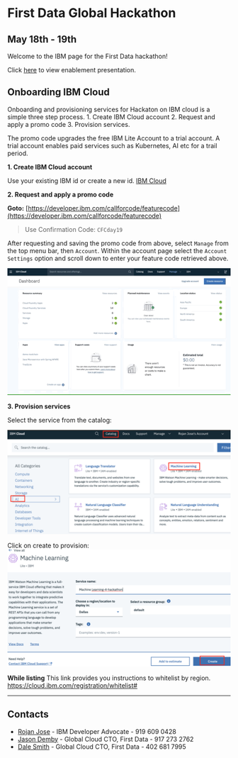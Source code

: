 
# First Data Global Hackathon 
## May 18th - 19th

Welcome to the IBM page for the First Data hackathon!

Click [here](attach/IBM-FirstDataHackathonPresentation.pdf) to view  enablement presentation. 

## Onboarding IBM Cloud

Onboarding and provisioning services for Hackaton on IBM cloud is a simple three step process. 1. Create IBM Cloud account 2. Request and apply a promo code 3. Provision  services.

The promo code upgrades the free IBM Lite Account to a trial account. A trial account enables paid services such as Kubernetes, AI etc for a trail period. 

**1. Create IBM Cloud account**

Use your existing IBM id or create a new id. 
[IBM Cloud](https://ibm.biz/Bdzi6C)

**2. Request and apply a promo code**

**Goto:** [https://developer.ibm.com/callforcode/featurecode](https://developer.ibm.com/callforcode/featurecode)

> Use Confirmation Code: `CFCday19`

After requesting and saving the promo code from above,  select `Manage` from the top menu bar, then `Account`.  Within the account page select the `Account Settings` option and scroll down to enter your feature code retrieved above.

![Use Feature Code](images/use-feature-code.gif)

**3. Provision services**

Select the service from the catalog:

![Select a service or tool](images/catalog-selection.png)

Click on create to provision:
![Provision service](images/provision-service.png)


**While listing**
This link provides you instructions to whitelist by region.
https://cloud.ibm.com/registration/whitelist#

----

## Contacts

- [Rojan Jose](mailto:rojan@us.ibm.com) - IBM Developer Advocate - 919 609 0428
- [Jason Demby](mailto:jason.demby@ibm.com) - Global Cloud CTO, First Data - 917 273 2762
- [Dale Smith](mailto:dgsmith@us.ibm.com) - Global Cloud CTO, First Data - 402 681 7995



